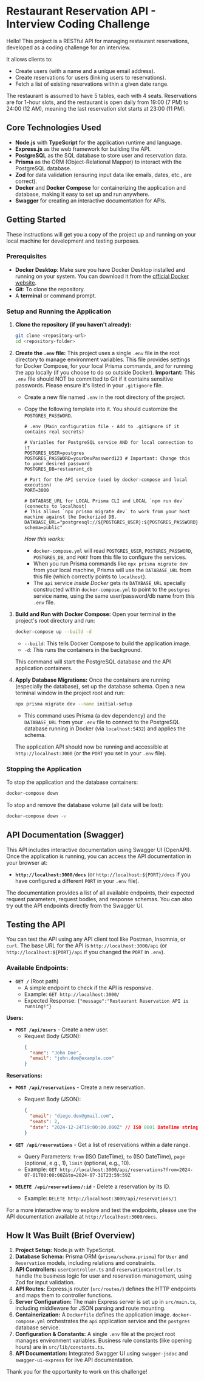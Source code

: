 # Restaurant Reservation API - Interview Coding Challenge

Hello! This project is a RESTful API for managing restaurant reservations, developed as a coding challenge for an interview.

It allows clients to:
*   Create users (with a name and a unique email address).
*   Create reservations for users (linking users to reservations).
*   Fetch a list of existing reservations within a given date range.

The restaurant is assumed to have 5 tables, each with 4 seats. Reservations are for 1-hour slots, and the restaurant is open daily from 19:00 (7 PM) to 24:00 (12 AM), meaning the last reservation slot starts at 23:00 (11 PM).

## Core Technologies Used

*   **Node.js** with **TypeScript** for the application runtime and language.
*   **Express.js** as the web framework for building the API.
*   **PostgreSQL** as the SQL database to store user and reservation data.
*   **Prisma** as the ORM (Object-Relational Mapper) to interact with the PostgreSQL database.
*   **Zod** for data validation (ensuring input data like emails, dates, etc., are correct).
*   **Docker** and **Docker Compose** for containerizing the application and database, making it easy to set up and run anywhere.
*   **Swagger** for creating an interactive documentation for APIs.

## Getting Started

These instructions will get you a copy of the project up and running on your local machine for development and testing purposes.

### Prerequisites

*   **Docker Desktop**: Make sure you have Docker Desktop installed and running on your system. You can download it from the [official Docker website](https://www.docker.com/products/docker-desktop/).
*   **Git**: To clone the repository.
*   A **terminal** or command prompt.

### Setup and Running the Application

1.  **Clone the repository (if you haven't already):**
    ```bash
    git clone <repository-url>
    cd <repository-folder>
    ```

2.  **Create the `.env` file:**
    This project uses a single `.env` file in the root directory to manage environment variables. This file provides settings for Docker Compose, for your local Prisma commands, and for running the app locally (if you choose to do so outside Docker).
    **Important:** This `.env` file should NOT be committed to Git if it contains sensitive passwords. Please ensure it's listed in your `.gitignore` file.

    *   Create a new file named `.env` in the root directory of the project.
    *   Copy the following template into it. You should customize the `POSTGRES_PASSWORD`.

        ```env
        # .env (Main configuration file - Add to .gitignore if it contains real secrets)

        # Variables for PostgreSQL service AND for local connection to it
        POSTGRES_USER=postgres
        POSTGRES_PASSWORD=yourDevPassword123 # Important: Change this to your desired password
        POSTGRES_DB=restaurant_db

        # Port for the API service (used by docker-compose and local execution)
        PORT=3000

        # DATABASE_URL for LOCAL Prisma CLI and LOCAL `npm run dev` (connects to localhost)
        # This allows `npx prisma migrate dev` to work from your host machine against the Dockerized DB.
        DATABASE_URL="postgresql://${POSTGRES_USER}:${POSTGRES_PASSWORD}@localhost:5432/${POSTGRES_DB}?schema=public"
        ```
        *How this works:*
        *   `docker-compose.yml` will read `POSTGRES_USER`, `POSTGRES_PASSWORD`, `POSTGRES_DB`, and `PORT` from this file to configure the services.
        *   When you run Prisma commands like `npx prisma migrate dev` from your local machine, Prisma will use the `DATABASE_URL` from this file (which correctly points to `localhost`).
        *   The `api` service *inside Docker* gets its `DATABASE_URL` specially constructed within `docker-compose.yml` to point to the `postgres` service name, using the same user/password/db name from this `.env` file.

3.  **Build and Run with Docker Compose:**
    Open your terminal in the project's root directory and run:
    ```bash
    docker-compose up --build -d
    ```
    *   `--build`: This tells Docker Compose to build the application image.
    *   `-d`: This runs the containers in the background.

    This command will start the PostgreSQL database and the API application containers.

4.  **Apply Database Migrations:**
    Once the containers are running (especially the database), set up the database schema. Open a new terminal window in the project root and run:
    ```bash
    npx prisma migrate dev --name initial-setup
    ```
    *   This command uses Prisma (a dev dependency) and the `DATABASE_URL` from your `.env` file to connect to the PostgreSQL database running in Docker (via `localhost:5432`) and applies the schema.

    The application API should now be running and accessible at `http://localhost:3000` (or the `PORT` you set in your `.env` file).

### Stopping the Application

To stop the application and the database containers:
```bash
docker-compose down
```
To stop and remove the database volume (all data will be lost):
```bash
docker-compose down -v
```

## API Documentation (Swagger)

This API includes interactive documentation using Swagger UI (OpenAPI). Once the application is running, you can access the API documentation in your browser at:

*   **`http://localhost:3000/docs`** (or `http://localhost:${PORT}/docs` if you have configured a different `PORT` in your `.env` file).

The documentation provides a list of all available endpoints, their expected request parameters, request bodies, and response schemas. You can also try out the API endpoints directly from the Swagger UI.

## Testing the API

You can test the API using any API client tool like Postman, Insomnia, or `curl`.
The base URL for the API is `http://localhost:3000/api` (or `http://localhost:${PORT}/api` if you changed the `PORT` in `.env`).

### Available Endpoints:

*   **`GET /`** (Root path)
    *   A simple endpoint to check if the API is responsive.
    *   Example: `GET http://localhost:3000/`
    *   Expected Response: `{"message":"Restaurant Reservation API is running!"}` 

**Users:**

*   **`POST /api/users`** - Create a new user.
    *   Request Body (JSON):
        ```json
        {
          "name": "John Doe",
          "email": "john.doe@example.com"
        }
        ```

**Reservations:**

*   **`POST /api/reservations`** - Create a new reservation.
    *   Request Body (JSON):
        ```json
        {
          "email": "diego.dev@gmail.com",         
          "seats": 2,          
          "date": "2024-12-24T19:00:00.000Z" // ISO 8601 DateTime string (UTC for simplicity)
        }
        ```

*   **`GET /api/reservations`** - Get a list of reservations within a date range.
    *   Query Parameters: `from` (ISO DateTime), `to` (ISO DateTime), `page` (optional, e.g., 1), `limit` (optional, e.g., 10).
    *   Example: `GET http://localhost:3000/api/reservations?from=2024-07-01T00:00:00Z&to=2024-07-31T23:59:59Z`

*   **`DELETE /api/reservations/:id`** - Delete a reservation by its ID.
    *   Example: `DELETE http://localhost:3000/api/reservations/1`

For a more interactive way to explore and test the endpoints, please use the API documentation available at `http://localhost:3000/docs`.

## How It Was Built (Brief Overview)

1.  **Project Setup:** Node.js with TypeScript.
2.  **Database Schema:** Prisma ORM (`prisma/schema.prisma`) for `User` and `Reservation` models, including relations and constraints.
3.  **API Controllers:** `userController.ts` and `reservationController.ts` handle the business logic for user and reservation management, using Zod for input validation.
4.  **API Routes:** Express.js router (`src/routes/`) defines the HTTP endpoints and maps them to controller functions.
5.  **Server Configuration:** The main Express server is set up in `src/main.ts`, including middleware for JSON parsing and route mounting.
6.  **Containerization:** A `Dockerfile` defines the application image. `docker-compose.yml` orchestrates the `api` application service and the `postgres` database service.
7.  **Configuration & Constants:** A single `.env` file at the project root manages environment variables. Business rule constants (like opening hours) are in `src/lib/constants.ts`.
8.  **API Documentation:** Integrated Swagger UI using `swagger-jsdoc` and `swagger-ui-express` for live API documentation.

Thank you for the opportunity to work on this challenge!
